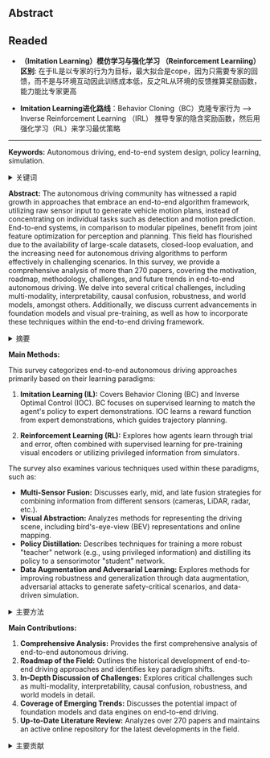## Abstract

Readed
---
*  **（Imitation Learning）模仿学习与强化学习 （Reinforcement Learniing）区别**: 在于IL是以专家的行为为目标，最大拟合是cope，因为只需要专家的回馈，而不是与环境互动因此训练成本低，反之RL从环境的反馈推算奖励函数，能力能比专家更高

*  **Imitation Learning进化路线**：Behavior Cloning（BC）克隆专家行为 --> Inverse Reinforcement Learning （IRL） 推导专家的隐含奖励函数，然后用强化学习（RL）来学习最优策略 
---

**Keywords:** Autonomous driving, end-to-end system design, policy learning, simulation.

<details>
  <summary>关键词</summary>
   <ul>
    <li>自动驾驶</li>
    <li>端到端系统设计</li>
    <li>策略学习</li>
    <li>仿真</li>
    </ul>
</details>

**Abstract:**
The autonomous driving community has witnessed a rapid growth in approaches that embrace an end-to-end algorithm framework, utilizing raw sensor input to generate vehicle motion plans, instead of concentrating on individual tasks such as detection and motion prediction. End-to-end systems, in comparison to modular pipelines, benefit from joint feature optimization for perception and planning. This field has flourished due to the availability of large-scale datasets, closed-loop evaluation, and the increasing need for autonomous driving algorithms to perform effectively in challenging scenarios. In this survey, we provide a comprehensive analysis of more than 270 papers, covering the motivation, roadmap, methodology, challenges, and future trends in end-to-end autonomous driving. We delve into several critical challenges, including multi-modality, interpretability, causal confusion, robustness, and world models, amongst others. Additionally, we discuss current advancements in foundation models and visual pre-training, as well as how to incorporate these techniques within the end-to-end driving framework.

<details>
  <summary>摘要</summary>
    近年来，自动驾驶领域涌现出大量采用端到端算法框架的方法，这些方法利用原始传感器输入来生成车辆运动规划，而不是专注于检测和运动预测等独立任务。与模块化流水线相比，端到端系统受益于感知和规划的联合特征优化。大规模数据集的可用性、闭环评估以及在具有挑战性的场景中有效执行自动驾驶算法的需求日益增长，促进了该领域的蓬勃发展。在本次调查中，我们全面分析了 270 多篇论文，涵盖了端到端自动驾驶的动机、路线图、方法论、挑战和未来趋势。我们深入研究了几个关键挑战，包括多模态、可解释性、因果混淆、鲁棒性和世界模型等。此外，我们还讨论了基础模型和视觉预训练的当前进展，以及如何将这些技术融入端到端驾驶框架中。
</details>

**Main Methods:**

This survey categorizes end-to-end autonomous driving approaches primarily based on their learning paradigms:

1.  **Imitation Learning (IL):**  Covers Behavior Cloning (BC) and Inverse Optimal Control (IOC). BC focuses on supervised learning to match the agent's policy to expert demonstrations. IOC learns a reward function from expert demonstrations, which guides trajectory planning.

2.  **Reinforcement Learning (RL):** Explores how agents learn through trial and error, often combined with supervised learning for pre-training visual encoders or utilizing privileged information from simulators.

The survey also examines various techniques used within these paradigms, such as:

*   **Multi-Sensor Fusion:**  Discusses early, mid, and late fusion strategies for combining information from different sensors (cameras, LiDAR, radar, etc.).
*   **Visual Abstraction:** Analyzes methods for representing the driving scene, including bird's-eye-view (BEV) representations and online mapping.
*   **Policy Distillation:** Describes techniques for training a more robust "teacher" network (e.g., using privileged information) and distilling its policy to a sensorimotor "student" network.
*   **Data Augmentation and Adversarial Learning:** Explores methods for improving robustness and generalization through data augmentation, adversarial attacks to generate safety-critical scenarios, and data-driven simulation.

<details>
    <summary>主要方法</summary>
    <ul>
      <li>基于学习范式分类端到端自动驾驶方法：模仿学习（IL）和强化学习（RL）。</li>
      <li>考察模仿学习（IL）中的行为克隆（BC）和逆最优控制（IOC）。</li>
      <li>探索如何通过试验和错误学习的强化学习（RL），通常与监督学习结合，用于预训练视觉编码器或利用模拟器的特权信息。</li>
      <li>考察在这些范式中使用的各种技术，例如：
        <ul>
          <li>多传感器融合：讨论了组合来自不同传感器（摄像头、激光雷达、雷达等）的信息的早期、中期和晚期融合策略。</li>
          <li>视觉抽象：分析了用于表示驾驶场景的方法，包括鸟瞰图（BEV）表示和在线地图绘制。</li>
          <li>策略蒸馏：描述了训练更稳健的“教师”网络（例如，使用特权信息）并将其策略蒸馏到传感器运动“学生”网络的技术。</li>
          <li>数据增强和对抗学习：探索通过数据增强、生成安全关键场景的对抗攻击以及数据驱动的模拟来提高鲁棒性和泛化的方法。</li>
        </ul>
      </li>
    </ul>
</details>

**Main Contributions:**

1.  **Comprehensive Analysis:** Provides the first comprehensive analysis of end-to-end autonomous driving.
2.  **Roadmap of the Field:** Outlines the historical development of end-to-end driving approaches and identifies key paradigm shifts.
3.  **In-Depth Discussion of Challenges:** Explores critical challenges such as multi-modality, interpretability, causal confusion, robustness, and world models in detail.
4.  **Coverage of Emerging Trends:** Discusses the potential impact of foundation models and data engines on end-to-end driving.
5.  **Up-to-Date Literature Review:**  Analyzes over 270 papers and maintains an active online repository for the latest developments in the field.

<details>
  <summary>主要贡献</summary>
    <ul>
      <li>全面分析：首次对端到端自动驾驶进行了全面分析。</li>
      <li>路线图：概述了端到端驾驶方法的发展历史，并确定了关键的范式转变。</li>
      <li>深入讨论挑战：详细探讨了多模态、可解释性、因果混淆、鲁棒性和世界模型等关键挑战。</li>
      <li>涵盖新兴趋势：讨论了基础模型和数据引擎对端到端驾驶的潜在影响。</li>
      <li>最新的文献综述：分析了 270 多篇论文，并维护了一个活跃的在线存储库，用于提供该领域最新的发展动态。</li>
    </ul>
</details>
